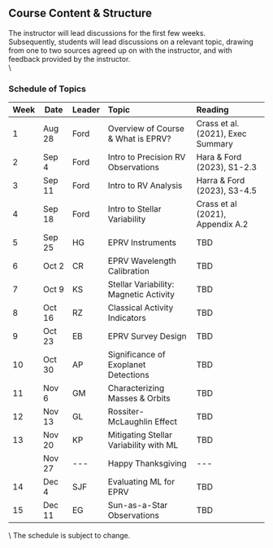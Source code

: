 ## Course Content & Structure

The instructor will lead discussions for the first few weeks.  
Subsequently, students will lead discussions on a relevant topic, drawing from one to two sources agreed up on with the instructor, and with feedback provided by the instructor.  
\\

### Schedule of Topics

| Week | Date   | Leader | Topic | Reading | 
| ---- | ------ | --------- |:-------------------------------- |:------- |
|  1   | Aug 28 | Ford      | Overview of Course & What is EPRV? | Crass et al. (2021), Exec Summary | 
|  2   | Sep 4  | Ford      | Intro to Precision RV Observations | Hara & Ford (2023), S1-2.3 |  
|  3   | Sep 11 | Ford      | Intro to RV Analysis | Harra & Ford (2023), S3-4.5 |  
|  4   | Sep 18 | Ford      | Intro to Stellar Variability | Crass et al (2021), Appendix A.2 |  
|  5   | Sep 25 | HG        | EPRV Instruments | TBD | 
|  6   | Oct 2  | CR        | EPRV Wavelength Calibration | TBD |  
|  7   | Oct 9  | KS        | Stellar Variability: Magnetic Activity | TBD |
|  8   | Oct 16 | RZ        | Classical Activity Indicators | TBD |
|  9   | Oct 23 | EB        | EPRV Survey Design | TBD |
| 10   | Oct 30 | AP        | Significance of Exoplanet Detections | TBD | 
| 11   | Nov 6  | GM        | Characterizing Masses & Orbits | TBD | 
| 12   | Nov 13 | GL        | Rossiter-McLaughlin Effect | TBD | 
| 13   | Nov 20 | KP        | Mitigating Stellar Variability with ML | TBD | 
|      | Nov 27 | ---       | Happy Thanksgiving | --- |  
| 14   | Dec 4  | SJF       | Evaluating ML for EPRV | TBD | 
| 15   | Dec 11 | EG        | Sun-as-a-Star Observations | TBD | 


\\
The schedule is subject to change. 
